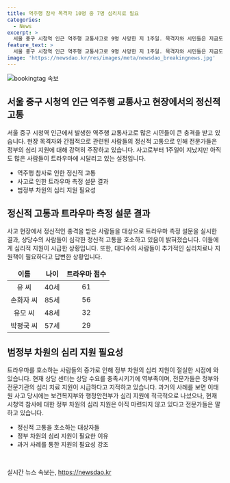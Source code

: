 ```yaml
---
title: 역주행 참사 목격자 10명 중 7명 심리치료 필요
categories:
  - News
excerpt: >
  서울 중구 시청역 인근 역주행 교통사고로 9명 사망한 지 1주일. 목격자와 시민들은 지금도 트라우마에 시달리고 있다. 현장 목격자들은 정신적 고통을 호소하며, 상담 및 심리 지원이 필요한 상태. 10명 중 8명은 추가적인 지원책이 필요하다고 답했으며, 전문가들은 정부와 전문기관의 치료 지원이 시급하다고 지적하고 있다. 지난 이태원 참사 때와 마찬가지로 범정부 차원의 심리 지원이 필요한 상황. 현재 심리상담센터의 상담 수요가 부족한 상황이며, 정부와 전문기관의 치료 지원이 시급하다는 전문가들의 목소리가 나오고 있다.
feature_text: >
  서울 중구 시청역 인근 역주행 교통사고로 9명 사망한 지 1주일. 목격자와 시민들은 지금도 트라우마에 시달리고 있다. 현장 목격자들은 정신적 고통을 호소하며, 상담 및 심리 지원이 필요한 상태. 10명 중 8명은 추가적인 지원책이 필요하다고 답했으며, 전문가들은 정부와 전문기관의 치료 지원이 시급하다고 지적하고 있다. 지난 이태원 참사 때와 마찬가지로 범정부 차원의 심리 지원이 필요한 상황. 현재 심리상담센터의 상담 수요가 부족한 상황이며, 정부와 전문기관의 치료 지원이 시급하다는 전문가들의 목소리가 나오고 있다.
image: 'https://newsdao.kr/res/images/meta/newsdao_breakingnews.jpg'
---
```


<p><img src="https://newsdao.kr/res/images/meta/newsdao_breakingnews.jpg" alt="bookingtag 속보" /></p>

<h2 data-ke-size="size26">서울 중구 시청역 인근 역주행 교통사고 현장에서의 정신적 고통</h2>

<p data-ke-size="size16">서울 중구 시청역 인근에서 발생한 역주행 교통사고로 많은 시민들이 큰 충격을 받고 있습니다. 현장 목격자와 간접적으로 관련된 사람들의 정신적 고통으로 인해 전문가들은 정부의 심리 지원에 대해 강력히 주장하고 있습니다. 사고로부터 1주일이 지났지만 아직도 많은 사람들이 트라우마에 시달리고 있는 실정입니다.</p>

<ul>
<li>역주행 참사로 인한 정신적 고통</li>
<li>사고로 인한 트라우마 측정 설문 결과</li>
<li>범정부 차원의 심리 지원 필요성</li>
</ul>

<h2 data-ke-size="size26">정신적 고통과 트라우마 측정 설문 결과</h2>

<p data-ke-size="size16">사고 현장에서 정신적인 충격을 받은 사람들을 대상으로 트라우마 측정 설문을 실시한 결과, 상당수의 사람들이 심각한 정신적 고통을 호소하고 있음이 밝혀졌습니다. 이들에게 심리적 지원이 시급한 상황입니다. 또한, 대다수의 사람들이 추가적인 심리치료나 지원책이 필요하다고 답변한 상황입니다.</p>

<table>
<thead>
<tr>
<td style="text-align: center; height: 17px;"><b>이름</b></td>
<td style="text-align: center; height: 17px;"><b>나이</b></td>
<td style="text-align: center; height: 17px;"><b>트라우마 점수</b></td>
</tr>
</thead>
<tr>
<td style="text-align: center; height: 17px;">유 씨</td>
<td style="text-align: center; height: 17px;">40세</td>
<td style="text-align: center; height: 17px;">61</td>
</tr>
<tr>
<td style="text-align: center; height: 17px;">손화자 씨</td>
<td style="text-align: center; height: 17px;">85세</td>
<td style="text-align: center; height: 17px;">56</td>
</tr>
<tr>
<td style="text-align: center; height: 17px;">유모 씨</td>
<td style="text-align: center; height: 17px;">48세</td>
<td style="text-align: center; height: 17px;">32</td>
</tr>
<tr>
<td style="text-align: center; height: 17px;">박평국 씨</td>
<td style="text-align: center; height: 17px;">57세</td>
<td style="text-align: center; height: 17px;">29</td>
</tr>
</table>

<h2 data-ke-size="size26">범정부 차원의 심리 지원 필요성</h2>

<p data-ke-size="size16">트라우마를 호소하는 사람들의 증가로 인해 정부 차원의 심리 지원이 절실한 시점에 와 있습니다. 현재 상담 센터는 상담 수요를 충족시키기에 역부족이며, 전문가들은 정부와 전문기관의 심리 치료 지원이 시급하다고 지적하고 있습니다. 과거의 사례를 보면 이태원 사고 당시에는 보건복지부와 행정안전부가 심리 지원에 적극적으로 나섰으나, 현재 시청역 참사에 대한 정부 차원의 심리 지원은 아직 마련되지 않고 있다고 전문가들은 말하고 있습니다.</p>

<ul>
<li>정신적 고통을 호소하는 대상자들</li>
<li>정부 차원의 심리 지원이 필요한 이유</li>
<li>과거 사례를 통한 지원의 필요성 강조</li>
</ul>

<p data-ke-size="size16">&nbsp;</p>
실시간 뉴스 속보는, <a href="https://newsdao.kr" rel="dofollow">https://newsdao.kr</a>


